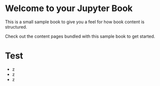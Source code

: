 Welcome to your Jupyter Book
============================

This is a small sample book to give you a feel for how book content is
structured.

Check out the content pages bundled with this sample book to get started.


Test
===

- z
- z
- z